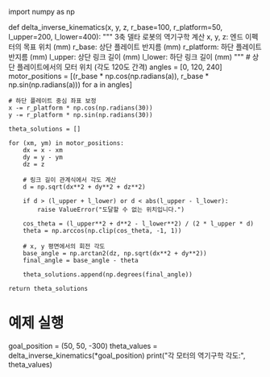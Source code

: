 import numpy as np

def delta_inverse_kinematics(x, y, z, r_base=100, r_platform=50, l_upper=200, l_lower=400):
    """
    3축 델타 로봇의 역기구학 계산
    x, y, z: 엔드 이펙터의 목표 위치 (mm)
    r_base: 상단 플레이트 반지름 (mm)
    r_platform: 하단 플레이트 반지름 (mm)
    l_upper: 상단 링크 길이 (mm)
    l_lower: 하단 링크 길이 (mm)
    """
    # 상단 플레이트에서의 모터 위치 (각도 120도 간격)
    angles = [0, 120, 240]
    motor_positions = [(r_base * np.cos(np.radians(a)), r_base * np.sin(np.radians(a))) for a in angles]
    
    # 하단 플레이트 중심 좌표 보정
    x -= r_platform * np.cos(np.radians(30))
    y -= r_platform * np.sin(np.radians(30))
    
    theta_solutions = []
    
    for (xm, ym) in motor_positions:
        dx = x - xm
        dy = y - ym
        dz = z
        
        # 링크 길이 관계식에서 각도 계산
        d = np.sqrt(dx**2 + dy**2 + dz**2)
        
        if d > (l_upper + l_lower) or d < abs(l_upper - l_lower):
            raise ValueError("도달할 수 없는 위치입니다.")
        
        cos_theta = (l_upper**2 + d**2 - l_lower**2) / (2 * l_upper * d)
        theta = np.arccos(np.clip(cos_theta, -1, 1))
        
        # x, y 평면에서의 회전 각도
        base_angle = np.arctan2(dz, np.sqrt(dx**2 + dy**2))
        final_angle = base_angle - theta
        
        theta_solutions.append(np.degrees(final_angle))
    
    return theta_solutions

# 예제 실행
goal_position = (50, 50, -300)
theta_values = delta_inverse_kinematics(*goal_position)
print("각 모터의 역기구학 각도:", theta_values)

